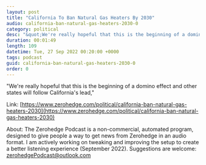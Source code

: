 ```yaml
---
layout: post
title: "California To Ban Natural Gas Heaters By 2030"
audio: california-ban-natural-gas-heaters-2030-0
category: political
desc: "&quot;We're really hopeful that this is the beginning of a domino effect and other states will follow California's lead,&quot; "
duration: 00:01:49
length: 109
datetime: Tue, 27 Sep 2022 00:20:00 +0000
tags: podcast
guid: california-ban-natural-gas-heaters-2030-0
order: 0
---
```

&quot;We're really hopeful that this is the beginning of a domino effect and other states will follow California's lead,&quot; 

Link: [https://www.zerohedge.com/political/california-ban-natural-gas-heaters-2030](https://www.zerohedge.com/political/california-ban-natural-gas-heaters-2030)

About: The Zerohedge Podcast is a non-commercial, automated program, designed to give people a way to get news from Zerohedge in an audio format.  I am actively working on tweaking and improving the setup to create a better listening experience (September 2022).  Suggestions are welcome: [zerohedgePodcast@outlook.com](mailto:zerohedgePodcast@outlook.com)